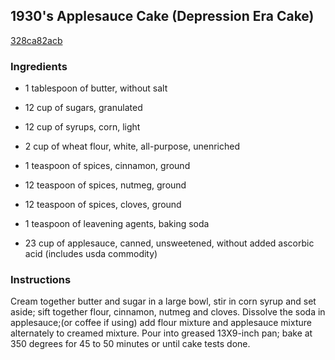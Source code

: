## 1930's Applesauce Cake (Depression Era Cake)

[328ca82acb](http://www.food.com/recipe/1930s-applesauce-cake-depression-era-cake-424277)

### Ingredients

 - 1 tablespoon of butter, without salt

 - 12 cup of sugars, granulated

 - 12 cup of syrups, corn, light

 - 2 cup of wheat flour, white, all-purpose, unenriched

 - 1 teaspoon of spices, cinnamon, ground

 - 12 teaspoon of spices, nutmeg, ground

 - 12 teaspoon of spices, cloves, ground

 - 1 teaspoon of leavening agents, baking soda

 - 23 cup of applesauce, canned, unsweetened, without added ascorbic acid (includes usda commodity)

### Instructions

Cream together butter and sugar in a large bowl, stir in corn syrup and set aside; sift together flour, cinnamon, nutmeg and cloves. Dissolve the soda in applesauce;(or coffee if using) add flour mixture and applesauce mixture alternately to creamed mixture. Pour into greased 13X9-inch pan; bake at 350 degrees for 45 to 50 minutes or until cake tests done.
